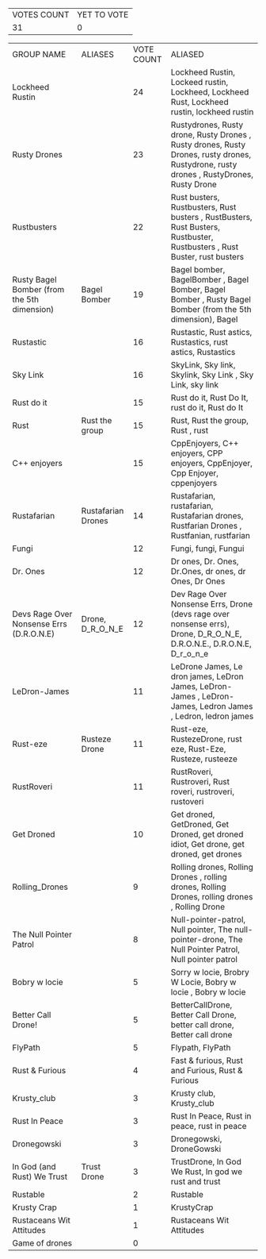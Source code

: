 <table><tr><td style="text-align: left;">VOTES COUNT</td><td style="text-align: left;">YET TO VOTE</td></tr><tr><td style="text-align: left;">31</td><td style="text-align: left;">0</td></tr></table><table><tr><td style="text-align: left;">GROUP NAME</td><td style="text-align: left;">ALIASES</td><td style="text-align: left;">VOTE COUNT</td><td style="text-align: left;">ALIASED</td></tr><tr><td style="text-align: left;">Lockheed Rustin</td><td style="text-align: left;"></td><td style="text-align: left;">24</td><td style="text-align: left;">Lockheed Rustin, Lockeed rustin, Lockheed, Lockheed Rust, Lockheed rustin, lockheed rustin</td></tr><tr><td style="text-align: left;">Rusty Drones</td><td style="text-align: left;"></td><td style="text-align: left;">23</td><td style="text-align: left;">Rustydrones, Rusty drone, Rusty Drones , Rusty drones, Rusty Drones, rusty drones, Rustydrone, rusty drones , RustyDrones, Rusty Drone</td></tr><tr><td style="text-align: left;">Rustbusters</td><td style="text-align: left;"></td><td style="text-align: left;">22</td><td style="text-align: left;">Rust busters, Rustbusters, Rust busters , RustBusters, Rust Busters, Rustbuster, Rustbusters , Rust Buster, rust busters</td></tr><tr><td style="text-align: left;">Rusty Bagel Bomber (from the 5th dimension)</td><td style="text-align: left;">Bagel Bomber</td><td style="text-align: left;">19</td><td style="text-align: left;">Bagel bomber, BagelBomber , Bagel Bomber, Bagel Bomber , Rusty Bagel Bomber (from the 5th dimension), Bagel</td></tr><tr><td style="text-align: left;">Rustastic</td><td style="text-align: left;"></td><td style="text-align: left;">16</td><td style="text-align: left;">Rustastic, Rust astics, Rustastics, rust astics, Rustastics </td></tr><tr><td style="text-align: left;">Sky Link</td><td style="text-align: left;"></td><td style="text-align: left;">16</td><td style="text-align: left;">SkyLink, Sky link, Skylink, Sky Link , Sky Link, sky link</td></tr><tr><td style="text-align: left;">Rust do it</td><td style="text-align: left;"></td><td style="text-align: left;">15</td><td style="text-align: left;">Rust do it, Rust Do It, rust do it, Rust do It</td></tr><tr><td style="text-align: left;">Rust</td><td style="text-align: left;">Rust the group</td><td style="text-align: left;">15</td><td style="text-align: left;">Rust, Rust the group, Rust , rust</td></tr><tr><td style="text-align: left;">C++ enjoyers</td><td style="text-align: left;"></td><td style="text-align: left;">15</td><td style="text-align: left;">CppEnjoyers, C++ enjoyers, CPP enjoyers, CppEnjoyer, Cpp Enjoyer, cppenjoyers</td></tr><tr><td style="text-align: left;">Rustafarian</td><td style="text-align: left;">Rustafarian Drones</td><td style="text-align: left;">14</td><td style="text-align: left;">Rustafarian, rustafarian, Rustafarian drones, Rustfarian Drones , Rustfanian, rustfarian</td></tr><tr><td style="text-align: left;">Fungi</td><td style="text-align: left;"></td><td style="text-align: left;">12</td><td style="text-align: left;">Fungi, fungi, Fungui</td></tr><tr><td style="text-align: left;">Dr. Ones</td><td style="text-align: left;"></td><td style="text-align: left;">12</td><td style="text-align: left;">Dr ones, Dr. Ones, Dr.Ones, dr ones, dr Ones, Dr Ones</td></tr><tr><td style="text-align: left;">Devs Rage Over Nonsense Errs (D.R.O.N.E)</td><td style="text-align: left;">Drone, D_R_O_N_E</td><td style="text-align: left;">12</td><td style="text-align: left;">Dev Rage Over Nonsense Errs, Drone (devs rage over nonsense errs), Drone, D_R_O_N_E, D.R.O.N.E., D.R.O.N.E, D_r_o_n_e</td></tr><tr><td style="text-align: left;">LeDron-James</td><td style="text-align: left;"></td><td style="text-align: left;">11</td><td style="text-align: left;">LeDrone James, Le dron james, LeDron James, LeDron-James , LeDron-James, Ledron James , Ledron, ledron james</td></tr><tr><td style="text-align: left;">Rust-eze</td><td style="text-align: left;">Rusteze Drone</td><td style="text-align: left;">11</td><td style="text-align: left;">Rust-eze, RustezeDrone, rust eze, Rust-Eze, Rusteze, rusteeze</td></tr><tr><td style="text-align: left;">RustRoveri</td><td style="text-align: left;"></td><td style="text-align: left;">11</td><td style="text-align: left;">RustRoveri, Rustroveri, Rust roveri, rustroveri, rustoveri</td></tr><tr><td style="text-align: left;">Get Droned</td><td style="text-align: left;"></td><td style="text-align: left;">10</td><td style="text-align: left;">Get droned, GetDroned, Get Droned, get droned idiot, Get drone, get droned, get drones</td></tr><tr><td style="text-align: left;">Rolling_Drones</td><td style="text-align: left;"></td><td style="text-align: left;">9</td><td style="text-align: left;">Rolling drones, Rolling Drones , rolling drones, Rolling Drones, rolling drones , Rolling Drone</td></tr><tr><td style="text-align: left;">The Null Pointer Patrol</td><td style="text-align: left;"></td><td style="text-align: left;">8</td><td style="text-align: left;">Null-pointer-patrol, Null pointer, The null-pointer-drone, The Null Pointer Patrol, Null pointer patrol</td></tr><tr><td style="text-align: left;">Bobry w locie</td><td style="text-align: left;"></td><td style="text-align: left;">5</td><td style="text-align: left;">Sorry w locie, Brobry W Locie, Bobry w locie , Bobry w locie</td></tr><tr><td style="text-align: left;">Better Call Drone!</td><td style="text-align: left;"></td><td style="text-align: left;">5</td><td style="text-align: left;">BetterCallDrone, Better Call Drone, better call drone, Better call drone </td></tr><tr><td style="text-align: left;">FlyPath</td><td style="text-align: left;"></td><td style="text-align: left;">5</td><td style="text-align: left;">Flypath, FlyPath</td></tr><tr><td style="text-align: left;">Rust &amp; Furious</td><td style="text-align: left;"></td><td style="text-align: left;">4</td><td style="text-align: left;">Fast &amp; furious, Rust and Furious, Rust &amp; Furious</td></tr><tr><td style="text-align: left;">Krusty_club</td><td style="text-align: left;"></td><td style="text-align: left;">3</td><td style="text-align: left;">Krusty club, Krusty_club</td></tr><tr><td style="text-align: left;">Rust In Peace</td><td style="text-align: left;"></td><td style="text-align: left;">3</td><td style="text-align: left;">Rust In Peace, Rust in peace, rust in peace</td></tr><tr><td style="text-align: left;">Dronegowski</td><td style="text-align: left;"></td><td style="text-align: left;">3</td><td style="text-align: left;">Dronegowski, DroneGowski</td></tr><tr><td style="text-align: left;">In God (and Rust) We Trust</td><td style="text-align: left;">Trust Drone</td><td style="text-align: left;">3</td><td style="text-align: left;">TrustDrone, In God We Rust, In god we rust and trust</td></tr><tr><td style="text-align: left;">Rustable</td><td style="text-align: left;"></td><td style="text-align: left;">2</td><td style="text-align: left;">Rustable</td></tr><tr><td style="text-align: left;">Krusty Crap</td><td style="text-align: left;"></td><td style="text-align: left;">1</td><td style="text-align: left;">KrustyCrap</td></tr><tr><td style="text-align: left;">Rustaceans Wit Attitudes</td><td style="text-align: left;"></td><td style="text-align: left;">1</td><td style="text-align: left;">Rustaceans Wit Attitudes</td></tr><tr><td style="text-align: left;">Game of drones</td><td style="text-align: left;"></td><td style="text-align: left;">0</td><td style="text-align: left;"></td></tr></table>
